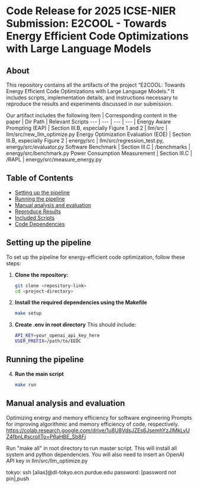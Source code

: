 # Code Release for 2025 ICSE-NIER Submission: E2COOL - Towards Energy Efficient Code Optimizations with Large Language Models
## About
This repository contains all the artifacts of the project “E2COOL: Towards Energy Efficient Code Optimizations with Large Language Models.” It includes scripts, implementation details, and instructions necessary to reproduce the results and experiments discussed in our submission.

Our artifact includes the following
Item | Corresponding content in the paper | Dir Path | Relevant Scripts
--- | --- | --- | --- |
Energy Aware Prompting (EAP) | Section III.B, especially Figure 1 and 2 | llm/src | llm/src/new_llm_optimize.py
Energy Optimization Evaluation (EOE) | Section III.B, especially Figure 2 | energy/src | llm/src/regression_test.py, energy/src/evaluator.py
Software Benchmark | Section III.C | /benchmarks | energy/src/benchmark.py
Power Consumption Measurement | Section III.C | /RAPL | energy/src/measure_energy.py

## Table of Contents
- [Setting up the pipeline](#setting-up-the-pipeline)
- [Running the pipeline](#running-the-pipeline)
- [Manual analysis and evaluation](#manual-analysis-and-evaluation)
- [Reproduce Results](#reproduce-results)
- [Included Scripts](#included-scripts)
- [Code Dependencies](#code-dependencies)
## Setting up the pipeline
To set up the pipeline for energy-efficient code optimization, follow these steps:
1. **Clone the repository:**
   ```bash
   git clone <repository-link>
   cd <project-directory>
2. **Install the required dependencies using the Makefile**
    ```bash
   make setup
3. **Create .env in root directory**
    This should include:
    ```bash
    API_KEY=your_openai_api_key_here
    USER_PREFIX=/path/to/EEDC
## Running the pipeline
4. **Run the main script**
    ```bash
    make run

## Manual analysis and evaluation


Optimizing energy and memory efficiency for software engineering
Prompts for improving algorithmic and memory efficiency of code, respectively.
https://colab.research.google.com/drive/1u8U8VdsJZEs6JsemhYzJIMkLyUZ4fbnL#scrollTo=P6aHBE_Sb8Fj

Run "make all" in root directory to run master script. This will install all system and python dependencies.
You will also need to insert an OpenAI API key in llm/src/llm_optimize.py

tokyo:
ssh [alias]@dl-tokyo.ecn.purdue.edu
password: [password not pin],push

